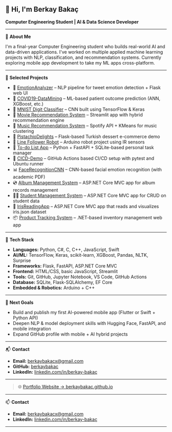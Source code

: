
## 👋 Hi, I'm Berkay Bakaç

**Computer Engineering Student | AI & Data Science Developer**

---

🎯 **About Me**

I'm a final-year Computer Engineering student who builds real-world AI and data-driven applications.
I've worked on multiple applied machine learning projects with NLP, classification, and recommendation systems.
Currently exploring mobile app development to take my ML apps cross-platform.

---

🧠 **Selected Projects**

- 🧠 [EmotionAnalyzer](https://github.com/berkaybakac/EmotionAnalyzer) – NLP pipeline for tweet emotion detection + Flask web UI
- 🧬 [COVID19-DataMining](https://github.com/berkaybakac/COVID19-DataMining) – ML-based patient outcome prediction (ANN, XGBoost, etc.)
- 🔢 [MNIST Digit Classifier](https://github.com/berkaybakac/MNIST-Digit-Classifier) – CNN built using TensorFlow & Keras
- 🎥 [Movie Recommendation System](https://github.com/berkaybakac/Movie-Recommendation-System) – Streamlit app with hybrid recommendation engine
- 🎵 [Music Recommendation System](https://github.com/berkaybakac/Music-Recommendation-System) – Spotify API + KMeans for music clustering
- 🍰 [PistachioDelights](https://github.com/berkaybakac/PistachioDelights) – Flask-based Turkish dessert e-commerce demo
- 🤖 [Line Follower Robot](https://github.com/berkaybakac/Line-Follower-Robot) – Arduino robot project using IR sensors
- 📝 [To-do List App](https://github.com/berkaybakac/To-do-List-App) – Python + FastAPI + SQLite-based personal task manager
- 🔁 [CICD-Demo](https://github.com/berkaybakac/cicd-demo) – GitHub Actions based CI/CD setup with pytest and Ubuntu runner
- 📊 [FaceRecognitionCNN](https://github.com/berkaybakac/FaceRecognitionCNN) – CNN-based facial emotion recognition (with academic PDF)
- 💿 [Album Management System](https://github.com/berkaybakac/album-management-system3) – ASP.NET Core MVC app for album records management
- 🧑‍🎓 [Student Management System](https://github.com/berkaybakac/Student-management2) – ASP.NET Core MVC app for CRUD on student data
- 🌸 [IrisReadingApp](https://github.com/berkaybakac/Json-Read1) – ASP.NET Core MVC app that reads and visualizes iris.json dataset
- 📦 [Product Tracking System](https://github.com/berkaybakac/ProductTrackingSystem4) – .NET-based inventory management web app

---

🧰 **Tech Stack**

- **Languages:** Python, C#, C, C++, JavaScript, Swift
- **AI/ML:** TensorFlow, Keras, scikit-learn, XGBoost, Pandas, NLTK, Surprise
- **Frameworks:** Flask, FastAPI, ASP.NET Core MVC
- **Frontend:** HTML/CSS, basic JavaScript, Streamlit
- **Tools:** Git, GitHub, Jupyter Notebook, VS Code, GitHub Actions
- **Database:** SQLite, Flask-SQLAlchemy, EF Core
- **Embedded & Robotics:** Arduino + C++

---

🎯 **Next Goals**

- Build and publish my first AI-powered mobile app (Flutter or Swift + Python API)
- Deepen NLP & model deployment skills with Hugging Face, FastAPI, and mobile integration
- Expand GitHub profile with mobile + AI hybrid projects

---

📬 **Contact**

- **Email:** berkaybakacx@gmail.com
- **GitHub:** [berkaybakac](https://github.com/berkaybakac)
- **LinkedIn:** [linkedin.com/in/berkay-bakaç](https://linkedin.com/in/berkay-baka%C3%A7)

---

> 🌐 [Portfolio Website → berkaybakac.github.io](https://berkaybakac.github.io)



---

📫 **Contact**

- **Email:** berkaybakacx@gmail.com  
- **LinkedIn:** [linkedin.com/in/berkay-bakaç](https://www.linkedin.com/in/berkay-baka%C3%A7)

---
